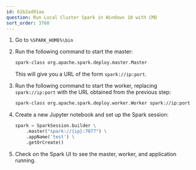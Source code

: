 ```yaml
---
id: 61b2ad91aa
question: Run Local Cluster Spark in Windows 10 with CMD
sort_order: 3760
---
```


1. Go to `%SPARK_HOME%\bin`

2. Run the following command to start the master:

   ```bash
   spark-class org.apache.spark.deploy.master.Master
   ```
   
   This will give you a URL of the form `spark://ip:port`.

3. Run the following command to start the worker, replacing `spark://ip:port` with the URL obtained from the previous step:

   ```bash
   spark-class org.apache.spark.deploy.worker.Worker spark://ip:port
   ```

4. Create a new Jupyter notebook and set up the Spark session:

   ```python
   spark = SparkSession.builder \
       .master("spark://{ip}:7077") \
       .appName('test') \
       .getOrCreate()
   ```

5. Check on the Spark UI to see the master, worker, and application running.